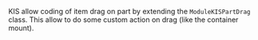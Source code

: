 KIS allow coding of item drag on part by extending the `ModuleKISPartDrag` class. 
This allow to do some custom action on drag (like the container mount).
